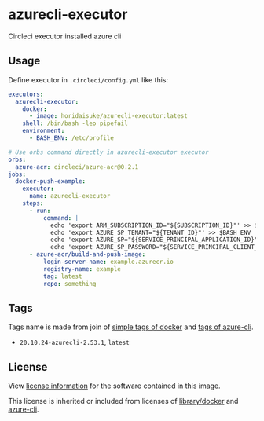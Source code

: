 # azurecli-executor

Circleci executor installed azure cli

## Usage

Define executor in `.circleci/config.yml` like this:

```yaml
executors:
  azurecli-executor:
    docker:
      - image: horidaisuke/azurecli-executor:latest
    shell: /bin/bash -leo pipefail
    environment:
      - BASH_ENV: /etc/profile

# Use orbs command directly in azurecli-executor executor
orbs:
  azure-acr: circleci/azure-acr@0.2.1
jobs:
  docker-push-example:
    executor:
      name: azurecli-executor
    steps:
      - run:
          command: |
            echo 'export ARM_SUBSCRIPTION_ID="${SUBSCRIPTION_ID}"' >> $BASH_ENV
            echo 'export AZURE_SP_TENANT="${TENANT_ID}"' >> $BASH_ENV
            echo 'export AZURE_SP="${SERVICE_PRINCIPAL_APPLICATION_ID}"' >> $BASH_ENV
            echo 'export AZURE_SP_PASSWORD="${SERVICE_PRINCIPAL_CLIENT_SECRET}"' >> $BASH_ENV
      - azure-acr/build-and-push-image:
          login-server-name: example.azurecr.io
          registry-name: example
          tag: latest
          repo: something
```

## Tags

Tags name is made from join of [simple tags of docker](https://hub.docker.com/_/docker) and [tags of azure-cli](https://github.com/Azure/azure-cli/tags).

* `20.10.24-azurecli-2.53.1`, `latest`

## License

View [license information](https://github.com/horidaisuke/azurecli-executor/blob/main/LICENSE) for the software contained in this image.

This license is inherited or included from licenses of [library/docker](https://hub.docker.com/_/docker) and [azure-cli](https://github.com/Azure/azure-cli/blob/main/LICENSE).
